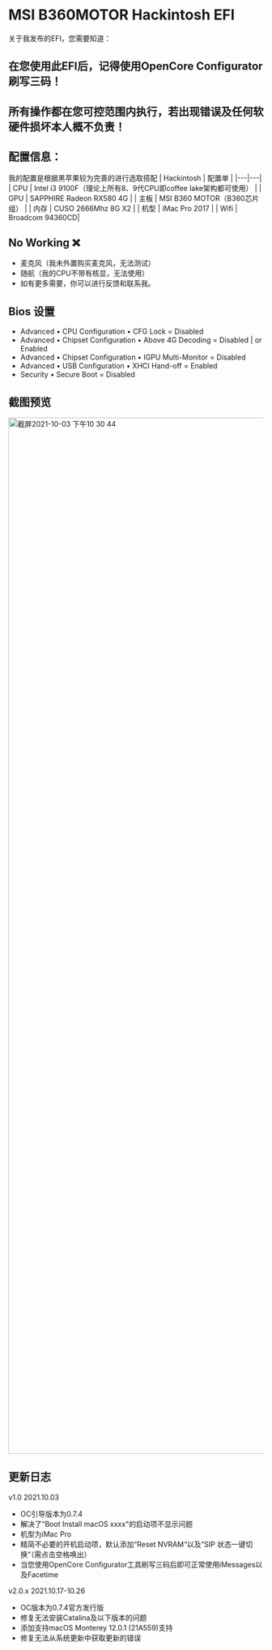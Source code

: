 # MSI B360MOTOR Hackintosh EFI

关于我发布的EFI，您需要知道：

## 在您使用此EFI后，记得使用OpenCore Configurator刷写三码！
## 所有操作都在您可控范围内执行，若出现错误及任何软硬件损坏本人概不负责！

## 配置信息：

我的配置是根据黑苹果较为完善的进行选取搭配
| Hackintosh | 配置单 |
|---|---|
|  CPU | Intel i3 9100F（理论上所有8、9代CPU即coffee lake架构都可使用） |
|  GPU | SAPPHIRE Radeon RX580 4G |
|  主板 | MSI B360 MOTOR（B360芯片组） |
|  内存 | CUSO 2666Mhz 8G X2 |
|  机型 | iMac Pro 2017 |
| Wifi | Broadcom 94360CD|

## No Working ❌

* 麦克风（我未外置购买麦克风，无法测试）
* 随航（我的CPU不带有核显，无法使用）
* 如有更多需要，你可以进行反馈和联系我。

## Bios 设置
* Advanced • CPU Configuration • CFG Lock = Disabled
* Advanced • Chipset Configuration • Above 4G Decoding = Disabled | or Enabled
* Advanced • Chipset Configuration • IGPU Multi-Monitor = Disabled
* Advanced • USB Configuration • XHCI Hand-off = Enabled
* Security • Secure Boot = Disabled

## 截图预览
<img width="2048" alt="截屏2021-10-03 下午10 30 44" src="https://user-images.githubusercontent.com/91834755/135758508-ba9a702d-cb60-4a76-a186-fae062530f88.png">


## 更新日志

v1.0 2021.10.03
* OC引导版本为0.7.4
* 解决了“Boot Install macOS xxxx"的启动项不显示问题
* 机型为iMac Pro
* 精简不必要的开机启动项，默认添加“Reset NVRAM“以及”SIP 状态一键切换“（需点击空格唤出）
* 当您使用OpenCore Configurator工具刷写三码后即可正常使用iMessages以及Facetime

v2.0.x 2021.10.17-10.26
* OC版本为0.7.4官方发行版
* 修复无法安装Catalina及以下版本的问题
* 添加支持macOS Monterey 12.0.1 (21A559)支持
* 修复无法从系统更新中获取更新的错误

